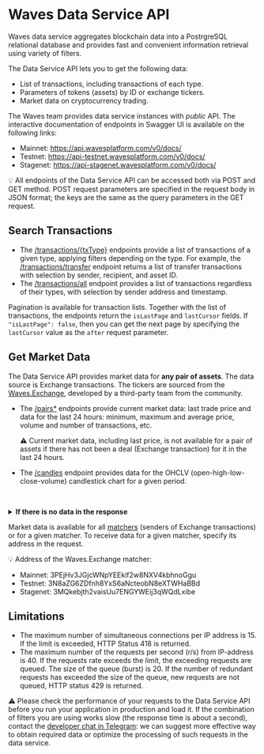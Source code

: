 # Waves Data Service API

Waves data service aggregates blockchain data into a PostrgreSQL relational database and provides fast and convenient information retrieval using variety of filters.

The Data Service API lets you to get the following data:

* List of transactions, including transactions of each type.
* Parameters of tokens (assets) by ID or exchange tickers.
* Market data on cryptocurrency trading.

The Waves team provides data service instances with *public* API. The interactive documentation of endpoints in Swagger UI is available on the following links:
* Mainnet: <https://api.wavesplatform.com/v0/docs/>
* Testnet: <https://api-testnet.wavesplatform.com/v0/docs/>
* Stagenet: <https://api-stagenet.wavesplatform.com/v0/docs/>

:bulb: All endpoints of the Data Service API can be accessed both via POST and GET method. POST request parameters are specified in the request body in JSON format; the keys are the same as the query parameters in the GET request.

## Search Transactions

* The [/transactions/{txType}](https://api.wavesplatform.com/v0/docs/#/transactions) endpoints provide a list of transactions of a given type, applying filters depending on the type. For example, the [/transactions/transfer](https://api.wavesplatform.com/v0/docs/#/transactions/searchTxsTransfer) endpoint returns a list of transfer transactions with selection by sender, recipient, and asset ID.
* The [/transactions/all](https://api-testnet.wavesplatform.com/v0/docs/#/transactions/searchTxsAll) endpoint provides a list of transactions regardless of their types, with selection by sender address and timestamp.

Pagination is available for transaction lists. Together with the list of transactions, the endpoints return the `isLastPage` and `lastCursor` fields. If `"isLastPage": false`, then you can get the next page by specifying the `lastCursor` value as the `after` request parameter.

## Get Market Data

The Data Service API provides market data for **any pair of assets**. The data source is Exchange transactions. The tickers are sourced from the [Waves.Exchange](https://waves.exchange/), developed by a third-party team from the community.

* The [/pairs*](https://api.wavesplatform.com/v0/docs/#/pairs) endpoints provide current market data: last trade price and data for the last 24 hours: minimum, maximum and average price, volume and number of transactions, etc.

   :warning: Current market data, including last price, is not available for a pair of assets if there has not been a deal (Exchange transaction) for it in the last 24 hours.

* The [/candles](https://api.wavesplatform.com/v0/docs/#/candles) endpoint provides data for the OHCLV (open-high-low-close-volume) candlestick chart for a given period.

<br><details>
   <summary> <b> If there is no data in the response</b></summary>

If the endpoint returns `null` or `Not found` for the selected pair `{amountAsset}/{priceAsset}`, the reasons may be as follows:

1. The assets are specified in the request in the wrong order. Determine which of the assets is the amount asset (base currency), and which is the price asset (quote currency):

   • You can see asset pairs in the Waves.Exchange app ([for Mainnet](https://waves.exchange/), [Testnet](https://testnet.waves.exchange/), or [Stagenet](https://stagenet.waves.exchange/)). The first asset in the pair is the amount asset, the second is the price asset.

      ![](./_assets/asset-pair.png)

   • You can also use the `GET /matcher/settings` endpoint of the Мatcher API ([for Mainnet](https://matcher.waves.exchange), [Testnet](https://matcher-testnet.waves.exchange), or [Stagenet](https://matcher-stagenet.waves.exchange)) that returns the `priceAssets` list:

   &nbsp;&nbsp;&nbsp;• If both assets are in the `priceAssets` list, the price asset is the one that comes first.

   &nbsp;&nbsp;&nbsp;• If there is only one asset of the pair in the list, this asset is a price asset.

   &nbsp;&nbsp;&nbsp;• If both assets are not in the list, their IDs in byte representation should be sorted lexicographically: the first (smallest) one is a price asset.

   For more details, see the [Matcher API](https://docs.waves.exchange/en/waves-matcher/matcher-api) article in the Waves.Exchange documentation.

2. There were no Exchange transactions for the selected pair in the period for which the endpoint provides data (last 24 hours for the `/pairs*` endpoints). You can check this using the [/transactions/exchange](https://api.wavesplatform.com/v0/docs/#/transactions/searchTxsExchange) endpoint by getting, for example, the last 10 Exchange transactions for this pair.
</details>

Market data is available for all [matchers](https://docs.waves.exchange/ru/waves-matcher/) (senders of Exchange transactions) or for a given matcher. To receive data for a given matcher, specify its address in the request.

:bulb: Address of the Waves.Exchange matcher:
* Mainnet: 3PEjHv3JGjcWNpYEEkif2w8NXV4kbhnoGgu
* Testnet: 3N8aZG6ZDfnh8YxS6aNcteobN8eXTWHaBBd
* Stagenet: 3MQkebjth2vaisUu7ENGYWEij3qWQdLxibe

## Limitations

* The maximum number of simultaneous connections per IP address is 15. If the limit is exceeded, HTTP Status 418 is returned.
* The maximum number of the requests per second (r/s) from IP-address is 40. If the requests rate exceeds the limit, the exceeding requests are queued. The size of the queue (burst) is 20. If the number of redundant requests has exceeded the size of the queue, new requests are not queued, HTTP status 429 is returned.

:warning: Please check the performance of your requests to the Data Service API before you run your application in production and load it. If the combination of filters you are using works slow (the response time is about a second), contact the [developer chat in Telegram](https://t.me/waves_ride_dapps_dev): we can suggest more effective way to obtain required data or optimize the processing of such requests in the data service.
